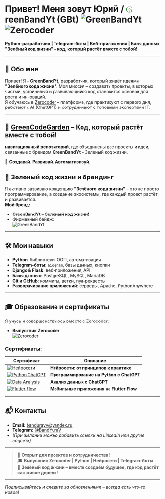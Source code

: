 # Привет! Меня зовут Юрий / <img src="https://raw.githubusercontent.com/GreenBandYt/GreenBandYt/main/assets/images/b_logo_g.png" width="20" alt="G" style="vertical-align: -2px;">reenBandYt (GBt) ![GreenBandYt](https://img.shields.io/badge/GreenBandYt-Зелёный_код_жизни-32CD32?style=for-the-badge&logo=leaflet&logoColor=white)![Zerocoder](https://img.shields.io/badge/Zerocoder-Выпускник-%239B59B6?style=flat-square)

**Python-разработчик | Telegram-боты | Веб-приложения | Базы данных**  
**"Зелёный код жизни" – код, который растёт вместе с тобой!**

---

## 🌿 Обо мне

Привет! Я – **GreenBandYt**, разработчик, который живёт идеями **"Зелёного кода жизни"**. Моя миссия – создавать проекты, в которых чистый, устойчивый и развивающийся код становится основой для роста и инноваций.  
Я обучаюсь в [Zerocoder](https://zerocoder.ru/) – платформе, где практикуют с первого дня, работают с AI (ChatGPT) и сотрудничают с топовыми экспертами IT.

---
  
## 🌿 [GreenCodeGarden](https://github.com/GreenBandYt/GreenCodeGarden) – Код, который растёт вместе с тобой!
**навигационный репозиторий**, где объединены все проекты и идеи, связанные с брендом **GreenBandYt** – Зеленый код жизни.

📌 **Создавай. Развивай. Автоматизируй.**

## 🌱 Зеленый код жизни и брендинг

Я активно развиваю концепцию **"Зелёного кода жизни"** – это не просто программирование, а создание экосистемы, где каждый проект растёт и развивается.  
**Мой бренд:**  
- **GreenBandYt – Зеленый код жизни!**  
- Фирменный бейдж:  
  ![GreenBandYt](https://img.shields.io/badge/GreenBandYt-Зелёный_код_жизни-32CD32?style=for-the-badge&logo=leaflet&logoColor=white)
---
## 🛠 Мои навыки

- **Python**: библиотеки, ООП, автоматизация
- **Telegram-боты**: `aiogram`, базы данных, кнопки
- **Django & Flask**: веб-приложения, API
- **Базы данных**: PostgreSQL, MySQL, MariaDB
- **Git и GitHub**: коммиты, ветки, пул-реквесты
- **Разворачивание приложений**: серверы, Apache, PythonAnywhere
---
## 🎓 Образование и сертификаты

Я учусь и совершенствуюсь вместе с Zerocoder:

- **Выпускник Zerocoder**  
  ![Zerocoder](https://img.shields.io/badge/Zerocoder-Выпускник-%239B59B6?style=flat-square)

### Сертификаты:

| Сертификат | Описание |
|------------|----------|
| [![Нейросети](https://raw.githubusercontent.com/GreenBandYt/GreenBandYt/main/assets/certificates/thumbnails/thumbnail_14581.png)](https://raw.githubusercontent.com/GreenBandYt/GreenBandYt/main/certificates/Diploma_14581.png) | **Нейросети: от принципов к практике** |
| [![Python ChatGPT](https://raw.githubusercontent.com/GreenBandYt/GreenBandYt/main/assets/certificates/thumbnails/thumbnail_13873.png)](https://raw.githubusercontent.com/GreenBandYt/GreenBandYt/main/certificates/Diploma_13873.png) | **Программирование на Python с ChatGPT** |
| [![Data Analysis](https://raw.githubusercontent.com/GreenBandYt/GreenBandYt/main/assets/certificates/thumbnails/thumbnail_14009.png)](https://raw.githubusercontent.com/GreenBandYt/GreenBandYt/main/certificates/Diploma_14009.png) | **Анализ данных с ChatGPT** |
| [![Flutter Flow](https://raw.githubusercontent.com/GreenBandYt/GreenBandYt/main/assets/certificates/thumbnails/thumbnail_15253.png)](https://raw.githubusercontent.com/GreenBandYt/GreenBandYt/main/certificates/Diploma_15253.png) | **Мобильные приложения на Flutter Flow** |

---

## 📬 Контакты

- **Email:** [bandurayv@yandex.ru](mailto:bandurayv@yandex.ru)
- **Telegram:** [@BandYuraV](https://t.me/BandYuraV)
- *(При желании можно добавить ссылки на LinkedIn или другие соцсети)*

---

> 🚀 **Открыт для проектов и сотрудничества!**  
> 🎓 **Выпускник Zerocoder | Python | Нейросети | Telegram-боты**  
> 🌱 **Зелёный код жизни – вместе создаём будущее, где код растёт как живое дерево!**

---

*Подписывайтесь и следите за обновлениями – всегда есть что-то новое!*
